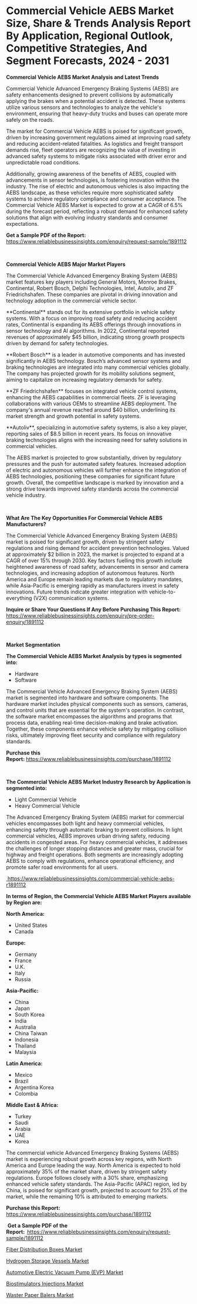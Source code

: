 <p><h1>Commercial Vehicle AEBS Market Size, Share & Trends Analysis Report By Application, Regional Outlook, Competitive Strategies, And Segment Forecasts, 2024 - 2031</h1></p><p><strong>Commercial Vehicle AEBS Market Analysis and Latest Trends</strong></p>
<p><p>Commercial Vehicle Advanced Emergency Braking Systems (AEBS) are safety enhancements designed to prevent collisions by automatically applying the brakes when a potential accident is detected. These systems utilize various sensors and technologies to analyze the vehicle's environment, ensuring that heavy-duty trucks and buses can operate more safely on the roads.</p><p>The market for Commercial Vehicle AEBS is poised for significant growth, driven by increasing government regulations aimed at improving road safety and reducing accident-related fatalities. As logistics and freight transport demands rise, fleet operators are recognizing the value of investing in advanced safety systems to mitigate risks associated with driver error and unpredictable road conditions.</p><p>Additionally, growing awareness of the benefits of AEBS, coupled with advancements in sensor technologies, is fostering innovation within the industry. The rise of electric and autonomous vehicles is also impacting the AEBS landscape, as these vehicles require more sophisticated safety systems to achieve regulatory compliance and consumer acceptance. The Commercial Vehicle AEBS Market is expected to grow at a CAGR of 6.5% during the forecast period, reflecting a robust demand for enhanced safety solutions that align with evolving industry standards and consumer expectations.</p></p>
<p><strong>Get a Sample PDF of the Report:&nbsp;</strong> <a href="https://www.reliablebusinessinsights.com/enquiry/request-sample/1891112?utm_campaign=1109&utm_medium=2&utm_source=Github&utm_content=ia&utm_term=24102024&utm_id=commercial-vehicle-aebs">https://www.reliablebusinessinsights.com/enquiry/request-sample/1891112</a></p>
<p>&nbsp;</p>
<p><strong>Commercial Vehicle AEBS Major Market Players</strong></p>
<p><p>The Commercial Vehicle Advanced Emergency Braking System (AEBS) market features key players including General Motors, Monroe Brakes, Continental, Robert Bosch, Delphi Technologies, Intel, Autoliv, and ZF Friedrichshafen. These companies are pivotal in driving innovation and technology adoption in the commercial vehicle sector.</p><p>**Continental** stands out for its extensive portfolio in vehicle safety systems. With a focus on improving road safety and reducing accident rates, Continental is expanding its AEBS offerings through innovations in sensor technology and AI algorithms. In 2022, Continental reported revenues of approximately $45 billion, indicating strong growth prospects driven by demand for safety technologies.</p><p>**Robert Bosch** is a leader in automotive components and has invested significantly in AEBS technology. Bosch’s advanced sensor systems and braking technologies are integrated into many commercial vehicles globally. The company has projected growth for its mobility solutions segment, aiming to capitalize on increasing regulatory demands for safety.</p><p>**ZF Friedrichshafen** focuses on integrated vehicle control systems, enhancing the AEBS capabilities in commercial fleets. ZF is leveraging collaborations with various OEMs to streamline AEBS deployment. The company's annual revenue reached around $40 billion, underlining its market strength and growth potential in safety systems.</p><p>**Autoliv**, specializing in automotive safety systems, is also a key player, reporting sales of $8.5 billion in recent years. Its focus on innovative braking technologies aligns with the increasing need for safety solutions in commercial vehicles.</p><p>The AEBS market is projected to grow substantially, driven by regulatory pressures and the push for automated safety features. Increased adoption of electric and autonomous vehicles will further enhance the integration of AEBS technologies, positioning these companies for significant future growth. Overall, the competitive landscape is marked by innovation and a strong drive towards improved safety standards across the commercial vehicle industry.</p></p>
<p>&nbsp;</p>
<p><strong>What Are The Key Opportunities For Commercial Vehicle AEBS Manufacturers?</strong></p>
<p><p>The Commercial Vehicle Advanced Emergency Braking System (AEBS) market is poised for significant growth, driven by stringent safety regulations and rising demand for accident prevention technologies. Valued at approximately $2 billion in 2023, the market is projected to expand at a CAGR of over 15% through 2030. Key factors fuelling this growth include heightened awareness of road safety, advancements in sensor and camera technologies, and increasing adoption of autonomous features. North America and Europe remain leading markets due to regulatory mandates, while Asia-Pacific is emerging rapidly as manufacturers invest in safety innovations. Future trends indicate greater integration with vehicle-to-everything (V2X) communication systems.</p></p>
<p><strong>Inquire or Share Your Questions If Any Before Purchasing This Report:</strong> <a href="https://www.reliablebusinessinsights.com/enquiry/pre-order-enquiry/1891112?utm_campaign=1109&utm_medium=2&utm_source=Github&utm_content=ia&utm_term=24102024&utm_id=commercial-vehicle-aebs">https://www.reliablebusinessinsights.com/enquiry/pre-order-enquiry/1891112</a></p>
<p>&nbsp;</p>
<p><strong>Market Segmentation</strong></p>
<p><strong>The Commercial Vehicle AEBS Market Analysis by types is segmented into:</strong></p>
<p><ul><li>Hardware</li><li>Software</li></ul></p>
<p><p>The Commercial Vehicle Advanced Emergency Braking System (AEBS) market is segmented into hardware and software components. The hardware market includes physical components such as sensors, cameras, and control units that are essential for the system's operation. In contrast, the software market encompasses the algorithms and programs that process data, enabling real-time decision-making and brake activation. Together, these components enhance vehicle safety by mitigating collision risks, ultimately improving fleet security and compliance with regulatory standards.</p></p>
<p><strong>Purchase this Report:&nbsp;</strong><a href="https://www.reliablebusinessinsights.com/purchase/1891112?utm_campaign=1109&utm_medium=2&utm_source=Github&utm_content=ia&utm_term=24102024&utm_id=commercial-vehicle-aebs">https://www.reliablebusinessinsights.com/purchase/1891112</a></p>
<p>&nbsp;</p>
<p><strong>The Commercial Vehicle AEBS Market Industry Research by Application is segmented into:</strong></p>
<p><ul><li>Light Commercial Vehicle</li><li>Heavy Commercial Vehicle</li></ul></p>
<p><p>The Advanced Emergency Braking System (AEBS) market for commercial vehicles encompasses both light and heavy commercial vehicles, enhancing safety through automatic braking to prevent collisions. In light commercial vehicles, AEBS improves urban driving safety, reducing accidents in congested areas. For heavy commercial vehicles, it addresses the challenges of longer stopping distances and greater mass, crucial for highway and freight operations. Both segments are increasingly adopting AEBS to comply with regulations, enhance operational efficiency, and promote safer road environments for all users.</p></p>
<p><a href="https://www.reliablebusinessinsights.com/commercial-vehicle-aebs-r1891112?utm_campaign=1109&utm_medium=2&utm_source=Github&utm_content=ia&utm_term=24102024&utm_id=commercial-vehicle-aebs">&nbsp;https://www.reliablebusinessinsights.com/commercial-vehicle-aebs-r1891112</a></p>
<p><strong>In terms of Region, the Commercial Vehicle AEBS Market Players available by Region are:</strong></p>
<p>
    <p> <strong> North America: </strong>
        <ul>
            <li>United States</li>
            <li>Canada</li>
        </ul>
        </p> 
    <p> <strong> Europe: </strong>
        <ul>
            <li>Germany</li>
            <li>France</li>
            <li>U.K.</li>
            <li>Italy</li>
            <li>Russia</li>
        </ul>
        </p> 
    <p> <strong> Asia-Pacific: </strong>
        <ul>
            <li>China</li>
            <li>Japan</li>
            <li>South Korea</li>
            <li>India</li>
            <li>Australia</li>
            <li>China Taiwan</li>
            <li>Indonesia</li>
            <li>Thailand</li>
            <li>Malaysia</li>
        </ul>
        </p> 
    <p> <strong> Latin America: </strong>
        <ul>
            <li>Mexico</li>
            <li>Brazil</li>
            <li>Argentina Korea</li>
            <li>Colombia</li>
        </ul>
        </p> 
    <p> <strong> Middle East & Africa: </strong>
        <ul>
            <li>Turkey</li>
            <li>Saudi</li>
            <li>Arabia</li>
            <li>UAE</li>
            <li>Korea</li>
        </ul>
    </p>
    </p>
<p><p>The commercial vehicle Advanced Emergency Braking Systems (AEBS) market is experiencing robust growth across key regions, with North America and Europe leading the way. North America is expected to hold approximately 35% of the market share, driven by stringent safety regulations. Europe follows closely with a 30% share, emphasizing enhanced vehicle safety standards. The Asia-Pacific (APAC) region, led by China, is poised for significant growth, projected to account for 25% of the market, while the remaining 10% is attributed to emerging markets.</p></p>
<p><strong>Purchase this Report: </strong><a href="https://www.reliablebusinessinsights.com/purchase/1891112?utm_campaign=1109&utm_medium=2&utm_source=Github&utm_content=ia&utm_term=24102024&utm_id=commercial-vehicle-aebs">https://www.reliablebusinessinsights.com/purchase/1891112</a></p>
<p>&nbsp;<strong>Get a Sample PDF of the Report:&nbsp;&nbsp;</strong><a href="https://www.reliablebusinessinsights.com/enquiry/request-sample/1891112?utm_campaign=1109&utm_medium=2&utm_source=Github&utm_content=ia&utm_term=24102024&utm_id=commercial-vehicle-aebs">https://www.reliablebusinessinsights.com/enquiry/request-sample/1891112</a></p>
<p><strong></strong></p>
<p><p><a href="https://issuu.com/reportprime-2/docs/fiber-distribution-boxes-market-siz_150f9528504787?utm_campaign=1109&utm_medium=2&utm_source=Github&utm_content=ia&utm_term=24102024&utm_id=commercial-vehicle-aebs">Fiber Distribution Boxes Market</a></p><p><a href="https://issuu.com/reportprime-2/docs/hydrogen-storage-vessels-market-siz_37bb4eb20ec24a?utm_campaign=1109&utm_medium=2&utm_source=Github&utm_content=ia&utm_term=24102024&utm_id=commercial-vehicle-aebs">Hydrogen Storage Vessels Market</a></p><p><a href="https://github.com/loftinirkaakcsu/Market-Research-Report-List-1/blob/main/automotive-electric-vacuum-pump-evp-market.md?utm_campaign=1109&utm_medium=2&utm_source=Github&utm_content=ia&utm_term=24102024&utm_id=commercial-vehicle-aebs">Automotive Electric Vacuum Pump (EVP) Market</a></p><p><a href="https://www.linkedin.com/pulse/biostimulators-injections-industry-analysis-report-ytjhe?utm_campaign=1109&utm_medium=2&utm_source=Github&utm_content=ia&utm_term=24102024&utm_id=commercial-vehicle-aebs">Biostimulators Injections Market</a></p><p><a href="https://www.linkedin.com/pulse/waster-paper-balers-market-matrix-applications-types-cagr-oyh4f?utm_campaign=1109&utm_medium=2&utm_source=Github&utm_content=ia&utm_term=24102024&utm_id=commercial-vehicle-aebs">Waster Paper Balers Market</a></p></p>